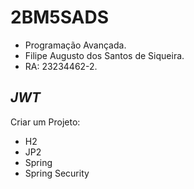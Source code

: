 # 2BM5SADS

- Programação Avançada.
- Filipe Augusto dos Santos de Siqueira.
- RA: 23234462-2.

*JWT*
--------------------
Criar um Projeto:
- H2
- JP2
- Spring
- Spring Security
